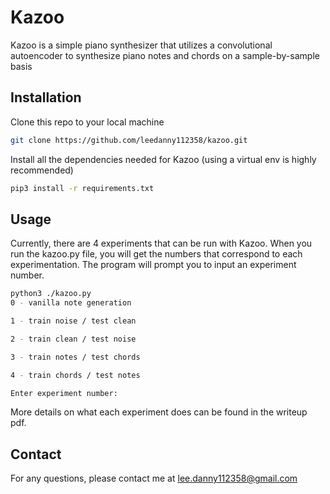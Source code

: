 # Kazoo

Kazoo is a simple piano synthesizer that utilizes a convolutional autoencoder to synthesize piano notes and chords on a sample-by-sample basis

## Installation

Clone this repo to your local machine

```bash
git clone https://github.com/leedanny112358/kazoo.git
```

Install all the dependencies needed for Kazoo (using a virtual env is highly recommended)

```bash
pip3 install -r requirements.txt
```

## Usage

Currently, there are 4 experiments that can be run with Kazoo. When you run the kazoo.py file, you will get the numbers that correspond to each experimentation. The program will prompt you to input an experiment number.

```bash
python3 ./kazoo.py
0 - vanilla note generation

1 - train noise / test clean

2 - train clean / test noise

3 - train notes / test chords

4 - train chords / test notes

Enter experiment number:
```

More details on what each experiment does can be found in the writeup pdf.

## Contact

For any questions, please contact me at lee.danny112358@gmail.com
